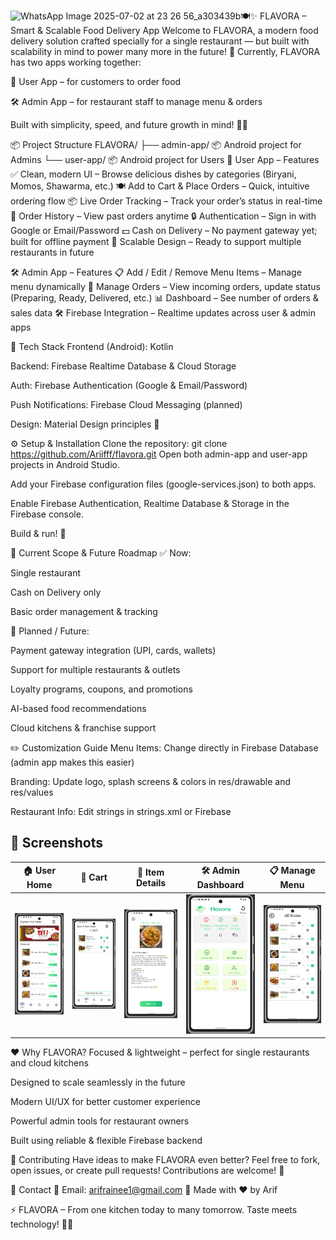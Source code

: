 ![WhatsApp Image 2025-07-02 at 23 26 56_a303439b](https://github.com/user-attachments/assets/dc57b84f-17fc-43d8-8536-531b914b72ca)🍽️✨ FLAVORA – Smart & Scalable Food Delivery App
Welcome to FLAVORA, a modern food delivery solution crafted specially for a single restaurant — but built with scalability in mind to power many more in the future! 🚀
Currently, FLAVORA has two apps working together:

📱 User App – for customers to order food

🛠️ Admin App – for restaurant staff to manage menu & orders

Built with simplicity, speed, and future growth in mind! 🌱🍔

📦 Project Structure
FLAVORA/
 ├── admin-app/    📦 Android project for Admins
 └── user-app/     📦 Android project for Users
📲 User App – Features
✅ Clean, modern UI – Browse delicious dishes by categories (Biryani, Momos, Shawarma, etc.)
🍽️ Add to Cart & Place Orders – Quick, intuitive ordering flow
📦 Live Order Tracking – Track your order’s status in real-time
📝 Order History – View past orders anytime
🔒 Authentication – Sign in with Google or Email/Password
💵 Cash on Delivery – No payment gateway yet; built for offline payment
🌱 Scalable Design – Ready to support multiple restaurants in future

🛠️ Admin App – Features
📋 Add / Edit / Remove Menu Items – Manage menu dynamically
🚚 Manage Orders – View incoming orders, update status (Preparing, Ready, Delivered, etc.)
📊 Dashboard – See number of orders & sales data
🛠 Firebase Integration – Realtime updates across user & admin apps

🔧 Tech Stack
Frontend (Android): Kotlin

Backend: Firebase Realtime Database & Cloud Storage

Auth: Firebase Authentication (Google & Email/Password)

Push Notifications: Firebase Cloud Messaging (planned)

Design: Material Design principles 🎨

⚙️ Setup & Installation
Clone the repository:
git clone https://github.com/Ariifff/flavora.git
Open both admin-app and user-app projects in Android Studio.

Add your Firebase configuration files (google-services.json) to both apps.

Enable Firebase Authentication, Realtime Database & Storage in the Firebase console.

Build & run! 🚀

🌱 Current Scope & Future Roadmap
✅ Now:

Single restaurant

Cash on Delivery only

Basic order management & tracking

🔮 Planned / Future:

Payment gateway integration (UPI, cards, wallets)

Support for multiple restaurants & outlets

Loyalty programs, coupons, and promotions

AI-based food recommendations

Cloud kitchens & franchise support

✏️ Customization Guide
Menu Items: Change directly in Firebase Database (admin app makes this easier)

Branding: Update logo, splash screens & colors in res/drawable and res/values

Restaurant Info: Edit strings in strings.xml or Firebase

## 📸 Screenshots

| 🏠 User Home | 🛒 Cart | 🍗 Item Details | 🛠️ Admin Dashboard | 📋 Manage Menu |
|:--:|:--:|:--:|:--:|:--:|
| ![](screenshots/user_home.png) | ![](screenshots/user_cart.png) | ![](screenshots/item_details.png) | ![](screenshots/admin_dashboard.png) | ![](screenshots/menu_manage.png) |


❤️ Why FLAVORA?
Focused & lightweight – perfect for single restaurants and cloud kitchens

Designed to scale seamlessly in the future

Modern UI/UX for better customer experience

Powerful admin tools for restaurant owners

Built using reliable & flexible Firebase backend

🤝 Contributing
Have ideas to make FLAVORA even better?
Feel free to fork, open issues, or create pull requests! Contributions are welcome! 🌟

📧 Contact
📩 Email: arifrainee1@gmail.com
📍 Made with ❤️ by Arif

⚡ FLAVORA – From one kitchen today to many tomorrow.
Taste meets technology! 🍲🚀

